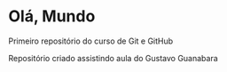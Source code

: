 # Olá, Mundo
 Primeiro repositório do curso de Git e GitHub

Repositório criado assistindo aula do Gustavo Guanabara
